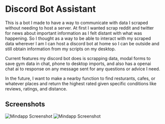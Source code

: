 # Discord Bot Assistant

This is a bot I made to have a way to communicate with data I scraped without needing to host a server. At first I wanted scrap reddit and twitter for news about important  information as I felt distant with what was happening. So I thought as a way to be able to interact with my scraped data wherever I am I can host a discord bot at home so I can be outside and still obtain information from my scripts on my desktop.

Current features my discord bot does is scrapping data, modal forms to save gym data in chat, phone to desktop imports, and also has a openai chat ai to response on any message sent for any questions or advice I need.

In the future, I want to make a nearby function to find resturants, cafes, or whatever places and return the highest rated given specific conditions like reviews, ratings, and distance.


## Screenshots

![Mindapp Screenshot](https://github.com/the-demonKid/Discord-Bot/blob/master/screenshots/screenshot1.PNG)
![Mindapp Screenshot](https://github.com/the-demonKid/Discord-Bot/blob/master/screenshots/screenshot2.PNG)
